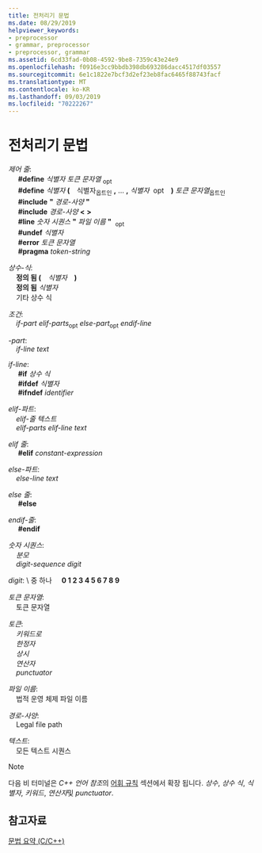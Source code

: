 ```yaml
---
title: 전처리기 문법
ms.date: 08/29/2019
helpviewer_keywords:
- preprocessor
- grammar, preprocessor
- preprocessor, grammar
ms.assetid: 6cd33fad-0b08-4592-9be8-7359c43e24e9
ms.openlocfilehash: f0916e3cc9bbdb398db693286dacc4517df03557
ms.sourcegitcommit: 6e1c1822e7bcf3d2ef23eb8fac6465f88743facf
ms.translationtype: MT
ms.contentlocale: ko-KR
ms.lasthandoff: 09/03/2019
ms.locfileid: "70222267"
---
```

# <a name="preprocessor-grammar"></a>전처리기 문법

*제어 줄*: \
&nbsp;&nbsp;&nbsp;&nbsp; **#define** *식별자* *토큰 문자열* <sub>opt</sub>\
&nbsp;&nbsp;&nbsp;&nbsp; **#define** *식별자* **(** &#x2800;식별자&#x200B;<sub>옵트인</sub> **,** ... **,** *식별자* &#x200B; <sub></sub>opt&#x2800; **)** *토큰 문자열*<sub>옵트인</sub>\
&nbsp;&nbsp;&nbsp;&nbsp; **#include** **"** _경로-사양_ **"** \
&nbsp;&nbsp;&nbsp;&nbsp; **#include** _경로-사양_ **\<** **>** \
&nbsp;&nbsp;&nbsp;&nbsp; **#line** *숫자 시퀀스* **"** _파일 이름_ **"** &#x200B; <sub>opt</sub>  \
&nbsp;&nbsp;&nbsp;&nbsp; **#undef** *식별자*\
&nbsp;&nbsp;&nbsp;&nbsp; **#error** *토큰 문자열*\
&nbsp;&nbsp;&nbsp;&nbsp; **#pragma** *token-string*

*상수-식*: \
&nbsp;&nbsp;&nbsp;&nbsp;**정의 됨 (** &#x2800;*식별자*&#x2800; **)** \
&nbsp;&nbsp;&nbsp;&nbsp;**정의 됨** *식별자*\
&nbsp;&nbsp;&nbsp;&nbsp;기타 상수 식

*조건*: \
&nbsp;&nbsp;&nbsp;&nbsp;*if-part* *elif-parts*<sub>opt</sub> *else-part*<sub>opt</sub> *endif-line*

*-part*: \
&nbsp;&nbsp;&nbsp;&nbsp;*if-line* *text*

*if-line*: \
&nbsp;&nbsp;&nbsp;&nbsp; **#if** *상수 식*\
&nbsp;&nbsp;&nbsp;&nbsp; **#ifdef** *식별자*\
&nbsp;&nbsp;&nbsp;&nbsp; **#ifndef** *identifier*

*elif-파트*: \
&nbsp;&nbsp;&nbsp;&nbsp;*elif-줄* *텍스트*\
&nbsp;&nbsp;&nbsp;&nbsp;*elif-parts* *elif-line* *text*

*elif 줄*: \
&nbsp;&nbsp;&nbsp;&nbsp; **#elif** *constant-expression*

*else-파트*: \
&nbsp;&nbsp;&nbsp;&nbsp;*else-line* *text*

*else 줄*: \
&nbsp;&nbsp;&nbsp;&nbsp; **#else**

*endif-줄*: \
&nbsp;&nbsp;&nbsp;&nbsp; **#endif**

*숫자 시퀀스*: \
&nbsp;&nbsp;&nbsp;&nbsp;*분모*\
&nbsp;&nbsp;&nbsp;&nbsp;*digit-sequence* *digit*

*digit*: \ 중 하나
&nbsp;&nbsp;&nbsp;&nbsp;**0 1 2 3 4 5 6 7 8 9**

*토큰 문자열*: \
&nbsp;&nbsp;&nbsp;&nbsp;토큰 문자열

*토큰*: \
&nbsp;&nbsp;&nbsp;&nbsp;*키워드로*\
&nbsp;&nbsp;&nbsp;&nbsp;*한정자*\
&nbsp;&nbsp;&nbsp;&nbsp;*상시*\
&nbsp;&nbsp;&nbsp;&nbsp;*연산자*\
&nbsp;&nbsp;&nbsp;&nbsp;*punctuator*

*파일 이름*: \
&nbsp;&nbsp;&nbsp;&nbsp;법적 운영 체제 파일 이름

*경로-사양*: \
&nbsp;&nbsp;&nbsp;&nbsp;Legal file path

*텍스트*: \
&nbsp;&nbsp;&nbsp;&nbsp;모든 텍스트 시퀀스

> [!NOTE]
> 다음 비 터미널은  *C++ 언어 참조*의 [어휘 규칙](../cpp/lexical-conventions.md) 섹션에서 확장 됩니다. *상수*, *상수 식*, *식별자*, *키워드*, *연산자*및  *punctuator*.

## <a name="see-also"></a>참고자료

[문법 요약 (C/C++)](../preprocessor/grammar-summary-c-cpp.md)
